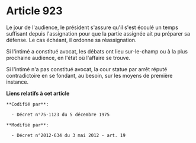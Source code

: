# Article 923

Le jour de l'audience, le président s'assure qu'il s'est écoulé un temps suffisant depuis l'assignation pour que la partie
assignée ait pu préparer sa défense. Le cas échéant, il ordonne sa réassignation. 

Si l'intimé a constitué avocat, les débats ont lieu sur-le-champ ou à la plus prochaine audience, en l'état où l'affaire se
trouve. 

Si l'intimé n'a pas constitué avocat, la cour statue par arrêt réputé contradictoire en se fondant, au besoin, sur les moyens
de première instance.

**Liens relatifs à cet article**

	**Codifié par**:

	  - Décret n°75-1123 du 5 décembre 1975

	**Modifié par**:

	  - Décret n°2012-634 du 3 mai 2012 - art. 19
